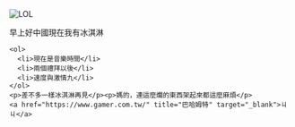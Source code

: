 
<html>
  <head>
    <meta charset="utf-8">
    <title>My test page</title>
  </head>
    <body>
    <img src="https://user-images.githubusercontent.com/102774029/161295086-72cfcf54-7aaa-43ed-9c9b-46f475ead76b.png" alt="LOL">
    <p>早上好中國現在我有冰淇淋</p>

    <ol>
      <li>現在是音樂時間</li>
      <li>兩個禮拜以後</li>
      <li>速度與激情九</li>
    </ol>
    <p>差不多一樣冰淇淋再見</p><p>媽的，連這麼爛的東西架起來都這麼麻煩</p>
    <a href="https://www.gamer.com.tw/" title="巴哈姆特" target="_blank">ㄐㄐ</a>
   
  </body>
</html>
<!--![830083624942567504](https://user-images.githubusercontent.com/102774029/161295086-72cfcf54-7aaa-43ed-9c9b-46f475ead76b.png)-->
